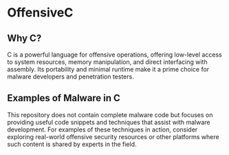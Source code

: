 # OffensiveC

## Why C?

C is a powerful language for offensive operations, offering low-level access to system resources, memory manipulation, and direct interfacing with assembly. Its portability and minimal runtime make it a prime choice for malware developers and penetration testers.

## Examples of Malware in C
This repository does not contain complete malware code but focuses on providing useful code snippets and techniques that assist with malware development. For examples of these techniques in action, consider exploring real-world offensive security resources or other platforms where such content is shared by experts in the field.
